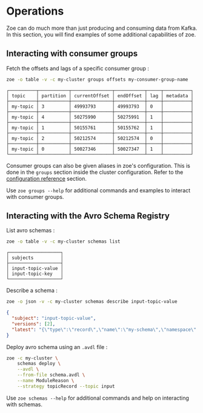 # Operations

Zoe can do much more than just producing and consuming data from Kafka. In this section, you will find examples of some additional capabilities of zoe.

## Interacting with consumer groups

Fetch the offsets and lags of a specific consumer group :

```bash tab="command"
zoe -o table -v -c my-cluster groups offsets my-consumer-group-name
```

```text tab="output"
┌──────────┬───────────┬───────────────┬───────────┬─────┬──────────┐
│ topic    │ partition │ currentOffset │ endOffset │ lag │ metadata │
├──────────┼───────────┼───────────────┼───────────┼─────┼──────────┤
│ my-topic │ 3         │ 49993793      │ 49993793  │ 0   │          │
├──────────┼───────────┼───────────────┼───────────┼─────┼──────────┤
│ my-topic │ 4         │ 50275990      │ 50275991  │ 1   │          │
├──────────┼───────────┼───────────────┼───────────┼─────┼──────────┤
│ my-topic │ 1         │ 50155761      │ 50155762  │ 1   │          │
├──────────┼───────────┼───────────────┼───────────┼─────┼──────────┤
│ my-topic │ 2         │ 50212574      │ 50212574  │ 0   │          │
├──────────┼───────────┼───────────────┼───────────┼─────┼──────────┤
│ my-topic │ 0         │ 50027346      │ 50027347  │ 1   │          │
└──────────┴───────────┴───────────────┴───────────┴─────┴──────────┘
```

Consumer groups can also be given aliases in zoe's configuration. This is done in the `groups` section inside the cluster configuration. Refer to the [configuration reference](../configuration/reference.md) section.

Use `zoe groups --help` for additional commands and examples to interact with consumer groups.

## Interacting with the Avro Schema Registry

List avro schemas :

```bash tab="command"
zoe -o table -v -c my-cluster schemas list
```

```text tab="output"
┌───────────────────┐
│ subjects          │
├───────────────────┤
│ input-topic-value │
│ input-topic-key   │
└───────────────────┘
```

Describe a schema :

```bash tab="command"
zoe -o json -v -c my-cluster schemas describe input-topic-value
```

```json tab="output"
{
  "subject": "input-topic-value",
  "versions": [2],
  "latest": "{\"type\":\"record\",\"name\":\"my-schema\",\"namespace\":\"com.adevinta.example\",\"fields\":[...]}"
}
```

Deploy avro schema using an `.avdl` file :

```bash tab="command"
zoe -c my-cluster \
    schemas deploy \
    --avdl \
    --from-file schema.avdl \
    --name ModuleReason \
    --strategy topicRecord --topic input
```

Use `zoe schemas --help` for additional commands and help on interacting with schemas.
